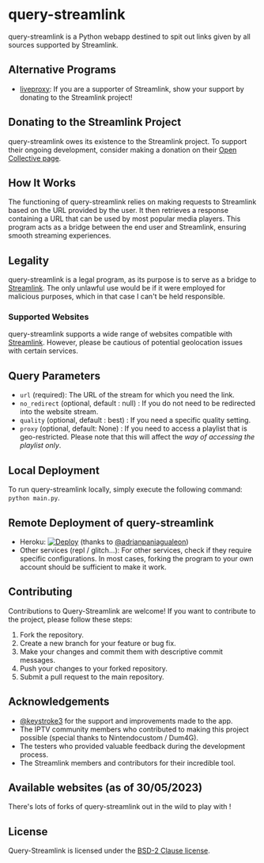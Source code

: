 # query-streamlink
query-streamlink is a Python webapp destined to spit out links given by all sources supported by Streamlink.

## Alternative Programs

- [liveproxy](https://github.com/back-to/liveproxy): If you are a supporter of Streamlink, show your support by donating to the Streamlink project!

## Donating to the Streamlink Project

query-streamlink owes its existence to the Streamlink project. To support their ongoing development, consider making a donation on their [Open Collective page](https://opencollective.com/streamlink).

## How It Works

The functioning of query-streamlink relies on making requests to Streamlink based on the URL provided by the user. It then retrieves a response containing a URL that can be used by most popular media players. This program acts as a bridge between the end user and Streamlink, ensuring smooth streaming experiences.

## Legality

query-streamlink is a legal program, as its purpose is to serve as a bridge to [Streamlink](https://github.com/streamlink/streamlink). The only unlawful use would be if it were employed for malicious purposes, which in that case I can't be held responsible.

### Supported Websites

query-streamlink supports a wide range of websites compatible with [Streamlink](https://streamlink.github.io/plugin_matrix.html). However, please be cautious of potential geolocation issues with certain services.

## Query Parameters

- `url` (required): The URL of the stream for which you need the link.
- `no_redirect` (optional, default : null) : If you do not need to be redirected into the website stream.
- `quality` (optional, default : best) : If you need a specific quality setting.
- `proxy` (optional, default: None) : If you need to access a playlist that is geo-restricted. Please note that this will affect the *way of accessing the playlist only*.

## Local Deployment

To run query-streamlink locally, simply execute the following command: `python main.py`.

## Remote Deployment of query-streamlink

- Heroku: [![Deploy](https://www.herokucdn.com/deploy/button.svg)](https://dashboard.heroku.com/new?template=https%3A%2F%2Fgithub.com%2FBellezaEmporium%2Fquery-streamlink) (thanks to [@adrianpaniagualeon](https://github.com/adrianpaniagualeon))
- Other services (repl / glitch...): For other services, check if they require specific configurations. In most cases, forking the program to your own account should be sufficient to make it work.

## Contributing

Contributions to Query-Streamlink are welcome! If you want to contribute to the project, please follow these steps:

1. Fork the repository.
2. Create a new branch for your feature or bug fix.
3. Make your changes and commit them with descriptive commit messages.
4. Push your changes to your forked repository.
5. Submit a pull request to the main repository.

## Acknowledgements

- [@keystroke3](https://github.com/keystroke3) for the support and improvements made to the app.
- The IPTV community members who contributed to making this project possible (special thanks to Nintendocustom / Dum4G).
- The testers who provided valuable feedback during the development process.
- The Streamlink members and contributors for their incredible tool.

## Available websites (as of 30/05/2023)

There's lots of forks of query-streamlink out in the wild to play with !

## License

Query-Streamlink is licensed under the [BSD-2 Clause license](./LICENSE).
